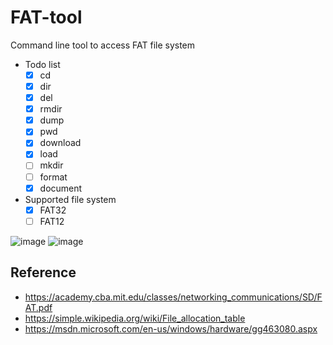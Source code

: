# FAT-tool
Command line tool to access FAT file system

- Todo list
  - [x] cd
  - [x] dir
  - [x] del
  - [x] rmdir
  - [x] dump
  - [x] pwd
  - [x] download
  - [x] load
  - [ ] mkdir
  - [ ] format
  - [x] document
  
- Supported file system
   - [x] FAT32
   - [ ] FAT12

![image](https://user-images.githubusercontent.com/6778493/216993782-1d41553e-ea32-4502-86e8-d7cd5fdd1b38.png)
![image](https://user-images.githubusercontent.com/6778493/217001093-db2007ee-0632-42da-ad75-a70a833bb972.png)


## Reference
* https://academy.cba.mit.edu/classes/networking_communications/SD/FAT.pdf
* https://simple.wikipedia.org/wiki/File_allocation_table
* https://msdn.microsoft.com/en-us/windows/hardware/gg463080.aspx